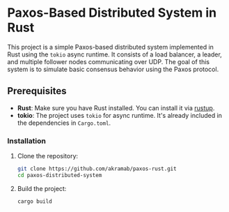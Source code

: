 # Paxos-Based Distributed System in Rust

This project is a simple Paxos-based distributed system implemented in Rust using the `tokio` async runtime. It consists of a load balancer, a leader, and multiple follower nodes communicating over UDP. The goal of this system is to simulate basic consensus behavior using the Paxos protocol.

<!-- ## Features
- **Client Request Handling**: The client sends a request to the load balancer, which forwards it to a leader or follower.
- **Leader-Follower Communication**: The leader broadcasts requests to followers and waits for majority acknowledgment.
- **Load Balancing**: The load balancer distributes client requests to different nodes (leader or followers) using round-robin logic.

## System Architecture
- **Leader**: Coordinates the requests by broadcasting them to the followers and collects acknowledgments.
- **Followers**: Receive broadcasted requests and send acknowledgments back to the leader.
- **Load Balancer**: Forwards client requests to different nodes and handles routing responses back to the client. -->

## Prerequisites
- **Rust**: Make sure you have Rust installed. You can install it via [rustup](https://rustup.rs/).
- **tokio**: The project uses `tokio` for async runtime. It's already included in the dependencies in `Cargo.toml`.

### Installation
1. Clone the repository:
   ```bash
   git clone https://github.com/akramab/paxos-rust.git
   cd paxos-distributed-system
   ```
2. Build the project:
   ```bash
   cargo build
   ```

<!-- ## Running the System

### Step 1: Start the Load Balancer
The load balancer listens for client requests and forwards them to the leader or followers.

```bash
cargo run -- load_balancer 127.0.0.1:8000
```

### Step 2: Start the Leader
Start the leader node. The leader handles requests and coordinates with the followers.

```bash
cargo run -- leader <address> <load_balancer> <shard_count> <parity_count>
```

### Step 3: Start the Followers
You can run multiple followers. Each follower registers with the leader and the load balancer.

```bash
cargo run -- follower <address> <leader_address> <load_balancer> <shard_count> <parity_count>
```

Run as many followers as needed by specifying different ports for each:
```bash
cargo run -- follower 127.0.0.1:8082 127.0.0.1:8080 127.0.0.1:8000 4 2
cargo run -- follower 127.0.0.1:8083 127.0.0.1:8080 127.0.0.1:8000 4 2
```

### Step 4: Send Requests via Client
```bash
cargo run -- client 127.0.0.1:8000 "SET A " "f" 50
cargo run -- client 127.0.0.1:8000 "GET A"
```

You should see the request being processed by the leader and followers in the logs, and the response will be forwarded back to the client through the load balancer.

## Future Improvements
- **Fault Tolerance**: Implement retry mechanisms for follower failures.
- **Scalability**: Improve load balancer to dynamically scale with the number of nodes.
- **Multicast Support**: Enhance leader-to-follower communication using multicast. -->
